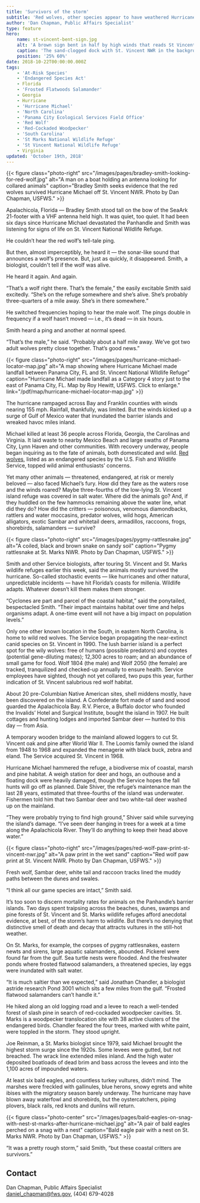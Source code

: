 ```yaml
---
title: 'Survivors of the storm'
subtitle: 'Red wolves, other species appear to have weathered Hurricane Michael'
author: 'Dan Chapman, Public Affairs Specialist'
type: feature
hero:
    name: st-vincent-bent-sign.jpg
    alt: 'A brown sign bent in half by high winds that reads St Vincent NWR'
    caption: 'The sand-clogged dock with St. Vincent NWR in the background. Photo by Dan Chapman, USFWS.'
    position: '25% 60%'
date: 2018-10-22T00:00:00.000Z
tags:
    - 'At-Risk Species'
    - 'Endangered Species Act'
    - Florida
    - 'Frosted Flatwoods Salamander'
    - Georgia
    - Hurricane
    - 'Hurricane Michael'
    - 'North Carolina'
    - 'Panama City Ecological Services Field Office'
    - 'Red Wolf'
    - 'Red-Cockaded Woodpecker'
    - 'South Carolina'
    - 'St Marks National Wildlife Refuge'
    - 'St Vincent National Wildlife Refuge'
    - Virginia
updated: 'October 19th, 2018'
---
```


{{< figure class="photo-right" src="/images/pages/bradley-smith-looking-for-red-wolf.jpg" alt="A man on a boat holding an antenna looking for collared animals" caption="Bradley Smith seeks evidence that the red wolves survived Hurricane Michael off St. Vincent NWR. Photo by Dan Chapman, USFWS." >}}

Apalachicola, Florida &mdash; Bradley Smith stood tall on the bow of the SeaArk 21-footer with a VHF antenna held high. It was quiet, too quiet. It had been six days since Hurricane Michael devastated the Panhandle and Smith was listening for signs of life on St. Vincent National Wildlife Refuge.

He couldn’t hear the red wolf’s tell-tale ping.

But then, almost imperceptibly, he heard it &mdash; the sonar-like sound that announces a wolf’s presence. But, just as quickly, it disappeared. Smith, a biologist, couldn't tell if the wolf was alive.

He heard it again. And again.

“That’s a wolf right there. That’s the female,” the easily excitable Smith said excitedly. “She’s on the refuge somewhere and she’s alive. She’s probably three-quarters of a mile away. She’s in there somewhere.”

He switched frequencies hoping to hear the male wolf. The pings double in frequency if a wolf hasn’t moved &mdash; i.e., it’s dead &mdash; in six hours.

Smith heard a ping and another at normal speed.

“That’s the male,” he said. “Probably about a half mile away. We’ve got two adult wolves pretty close together. That’s good news.”

{{< figure class="photo-right" src="/images/pages/hurricane-michael-locator-map.jpg" alt="A map showing where Hurricane Michael made landfall between Panama City, FL and St. Vincent National WIldlife Refuge" caption="Hurricane Michael made landfall as a Category 4 story just to the east of Panama City, FL. Map by Roy Hewitt, USFWS. Click to enlarge." link="/pdf/map/hurricane-michael-locator-map.jpg" >}}

The hurricane rampaged across Bay and Franklin counties with winds nearing 155 mph. Rainfall, thankfully, was limited. But the winds kicked up a surge of Gulf of Mexico water that inundated the barrier islands and wreaked havoc miles inland.

Michael killed at least 36 people across Florida, Georgia, the Carolinas and Virginia. It laid waste to nearby Mexico Beach and large swaths of Panama City, Lynn Haven and other communities. With recovery underway, people began inquiring as to the fate of animals, both domesticated and wild. [Red wolves](/wildlife/mammals/red-wolf), listed as an endangered species by the U.S. Fish and Wildlife Service, topped wild animal enthusiasts’ concerns.

Yet many other animals &mdash; threatened, endangered, at risk or merely beloved &mdash; also faced Michael’s fury. How did they fare as the waters rose and the winds roared? Maybe three-fourths of the low-lying St. Vincent island refuge was covered in salt water. Where did the animals go? And, if they huddled on the few hammocks remaining above the water line, what did they do? How did the critters &mdash; poisonous, venomous diamondbacks, rattlers and water moccasins, predator wolves, wild hogs, American alligators, exotic Sambar and whitetail deers, armadillos, raccoons, frogs, shorebirds, salamanders &mdash; survive?

{{< figure class="photo-right" src="/images/pages/pygmy-rattlesnake.jpg" alt="A coiled, black and brown snake on sandy soil" caption="Pygmy rattlesnake at St. Marks NWR. Photo by Dan Chapman, USFWS." >}}

Smith and other Service biologists, after touring St. Vincent and St. Marks wildlife refuges earlier this week, said the animals mostly survived the hurricane. So-called stochastic events &mdash; like hurricanes and other natural, unpredictable incidents &mdash; have hit Florida’s coasts for millenia. Wildlife adapts. Whatever doesn’t kill them makes them stronger.

“Cyclones are part and parcel of the coastal habitat,” said the ponytailed, bespectacled Smith. “Their impact maintains habitat over time and helps organisms adapt. A one-time event will not have a big impact on population levels.”

Only one other known location in the South, in eastern North Carolina, is home to wild red wolves. The Service began propagating the near-extinct canid species on St. Vincent in 1990. The lush barrier island is a perfect spot for the wily wolves: free of humans (possible predators) and coyotes (potential gene-diluting mates); 12,300 acres to roam; and an abundance of small game for food. Wolf 1804 (the male) and Wolf 2050 (the female) are tracked, tranquilized and checked-up annually to ensure health. Service employees have sighted, though not yet collared, two pups this year, further indication of St. Vincent salubrious red wolf habitat.

About 20 pre-Columbian Native American sites, shell middens mostly, have been discovered on the island. A Confederate fort made of sand and wood guarded the Apalachicola Bay. R.V. Pierce, a Buffalo doctor who founded the Invalids’ Hotel and Surgical Institute, bought the island in 1907. He built cottages and hunting lodges and imported Sambar deer &mdash; hunted to this day &mdash; from Asia.

A temporary wooden bridge to the mainland allowed loggers to cut St. Vincent oak and pine after World War II. The Loomis family owned the island from 1948 to 1968 and expanded the menagerie with black buck, zebra and eland. The Service acquired St. Vincent in 1968.

Hurricane Michael hammered the refuge, a biodiverse mix of coastal, marsh and pine habitat. A weigh station for deer and hogs, an outhouse and a floating dock were heavily damaged, though the Service hopes the fall hunts will go off as planned. Dale Shiver, the refuge’s maintenance man the last 28 years, estimated that three-fourths of the island was underwater. Fishermen told him that two Sambar deer and two white-tail deer washed up on the mainland.

“They were probably trying to find high ground,” Shiver said while surveying the island’s damage. “I’ve seen deer hanging in trees for a week at a time along the Apalachicola River. They’ll do anything to keep their head above water.”

{{< figure class="photo-right" src="/images/pages/red-wolf-paw-print-st-vincent-nwr.jpg" alt="A paw print in the wet sand" caption="Red wolf paw print at St. Vincent NWR. Photo by Dan Chapman, USFWS." >}}

Fresh wolf, Sambar deer, white tail and raccoon tracks lined the muddy paths between the dunes and swales.

“I think all our game species are intact,” Smith said.

It’s too soon to discern mortality rates for animals on the Panhandle’s barrier islands. Two days spent traipsing across the beaches, dunes, swamps and pine forests of St. Vincent and St. Marks wildlife refuges afford anecdotal evidence, at best, of the storm’s harm to wildlife. But there’s no denying that distinctive smell of death and decay that attracts vultures in the still-hot weather.

On St. Marks, for example, the corpses of pygmy rattlesnakes, eastern newts and sirens, large aquatic salamanders, abounded. Pickerel were found far from the gulf. Sea turtle nests were flooded. And the freshwater ponds where frosted flatwood salamanders, a threatened species, lay eggs were inundated with salt water.

“It is much saltier than we expected,” said Jonathan Chandler, a biologist astride research Pond 3001 which sits a few miles from the gulf. “Frosted flatwood salamanders can’t handle it.”

He hiked along an old logging road and a levee to reach a well-tended forest of slash pine in search of red-cockaded woodpecker cavities. St. Marks is a woodpecker translocation site with 38 active clusters of the endangered birds. Chandler feared the four trees, marked with white paint, were toppled in the storm. They stood upright.

Joe Reinman, a St. Marks biologist since 1979, said Michael brought the highest storm surge since the 1920s. Some levees were gutted, but not breached. The wrack line extended miles inland. And the high water deposited boatloads of dead brim and bass across the levees and into the 1,100 acres of impounded waters.

At least six bald eagles, and countless turkey vultures, didn’t mind. The marshes were freckled with gallinules, blue herons, snowy egrets and white ibises with the migratory season barely underway. The hurricane may have blown away waterfowl and shorebirds, but the oystercatchers, piping plovers, black rails, red knots and dunlins will return.

{{< figure class="photo-center" src="/images/pages/bald-eagles-on-snag-with-nest-st-marks-after-hurricane-michael.jpg" alt="A pair of bald eagles perched on a snag with a nest" caption="Bald eagle pair with a nest on St. Marks NWR. Photo by Dan Chapman, USFWS." >}}

“It was a pretty rough storm,” said Smith, “but these coastal critters are survivors.”

## Contact

Dan Chapman, Public Affairs Specialist  
[daniel_chapman@fws.gov](mailto:daniel_chapman@fws.gov), (404) 679-4028